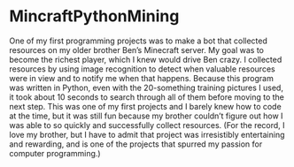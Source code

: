 # MincraftPythonMining

One of my first programming projects was to make a bot that collected resources on my older brother Ben’s Minecraft server. My goal was to become the richest player, which I knew would drive Ben crazy. I collected resources by using image recognition to detect when valuable resources were in view and to notify me when that happens. Because this program was written in Python, even with the 20-something training pictures I used, it took about 10 seconds to search through all of them before moving to the next step. This was one of my first projects and I barely knew how to code at the time, but it was still fun because my brother couldn’t figure out how I was able to so quickly and successfully collect resources. (For the record, I love my brother, but I have to admit that project was irresistibly entertaining and rewarding, and is one of the projects that spurred my passion for computer programming.)
